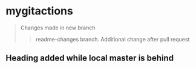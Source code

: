 # mygitactions

> Changes made in new branch
>> readme-changes branch. Additional change after pull request

## Heading added while local master is behind
